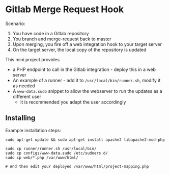 # Gitlab Merge Request Hook

Scenario:

1. You have code in a Gitlab repository
2. You branch and merge-request back to master
3. Upon merging, you fire off a web integration hook to your target server
4. On the target server, the local copy of the repository is updated

This mini project provides

* a PHP endpoint to call in the Gitlab integration - deploy this in a web server
* An example of a runner - add it to `/usr/local/bin/runner.sh`, modify it as needed
* A `www-data.sudo` snippet to allow the webserver to run the updates as a different user
    * it is recommended you adapt the user accordingly

## Installing

Example installation steps:

    sudo apt-get update && sudo apt-get install apache2 libapache2-mod-php

    sudo cp runner/runner.sh /usr/local/bin/
    sudo cp configs/www-data.sudo /etc/sudoers.d/
    sudo cp web/*.php /var/www/html/

    # And then edit your deployed /var/www/html/project-mapping.php

